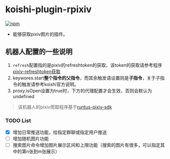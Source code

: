 # koishi-plugin-rpixiv

[![npm](https://img.shields.io/npm/v/koishi-plugin-rpixiv?style=flat-square)](https://www.npmjs.com/package/koishi-plugin-rpixiv)

* 能够获取pixiv图片的插件。


## 机器人配置的一些说明
1. `refresh`配置指的是pixiv的refreshtoken的获取，该token的获取请参考程序[pixiv-refreshtoken获取](https://github.com/Runtus/pixiv_refresh_token)
2. keywores.start**整个指令的父指令**，而其余触发语设置则是**子指令**，关于子指令的触发请参考koishi官方说明。
3. proxy.isOpen设置为true时，下方的代理配置才会生效，否则会默认为undefined

> 该机器人的pixiv爬取程序基于[runtus-pixiv-sdk](https://github.com/Runtus/runtu-pixiv-sdk)


### TODO List
- [x] 增加日常推送功能，给指定群聊或指定用户推送
- [ ] 增加随机图片功能
- [ ] 搜索图片命令增加图片展示区间和上限功能（搜索的图片有很多，可以指定其中的第n张到m张展示） 
